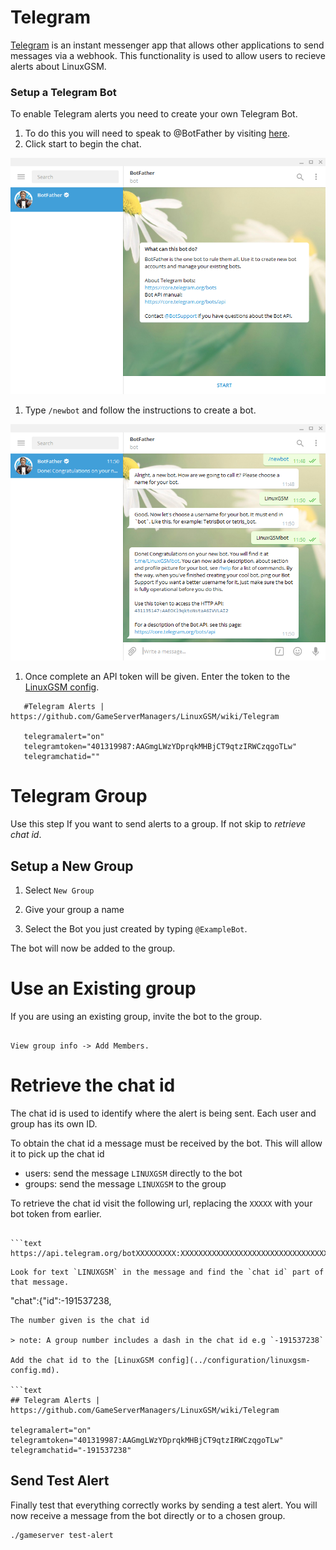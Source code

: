 # Telegram

[Telegram](https://telegram.org) is an instant messenger app  that allows other applications to send messages via a webhook.  This functionality is used to allow users to recieve alerts about LinuxGSM.

### Setup a Telegram Bot

To enable Telegram alerts you need to create your own Telegram Bot.

1. To do this you will need to speak to @BotFather by visiting [here](https://telegram.me/BotFather).
2. Click start to begin the chat.

![BotFather Chat](../.gitbook/assets/botfather_chat.png)

1. Type `/newbot` and follow the instructions to create a bot.

![new Bot](../.gitbook/assets/botfather_new_bot.png)

1. Once complete an API token will be given. Enter the token to the [LinuxGSM config](../configuration/linuxgsm-config.md).

```text
   #Telegram Alerts | https://github.com/GameServerManagers/LinuxGSM/wiki/Telegram

   telegramalert="on"
   telegramtoken="401319987:AAGmgLWzYDprqkMHBjCT9qtzIRWCzqgoTLw"
   telegramchatid=""

```
# Telegram Group
Use this step If you want to send alerts to a group. If not skip to _retrieve chat id_.

## Setup a New Group
1. Select `New Group`

2. Give your group a name

3. Select the Bot you just created by typing `@ExampleBot`.

The bot will now be added to the group.

# Use an Existing group

If you are using an existing group, invite the bot to the group.
```

View group info -> Add Members.

```

# Retrieve the chat id

The chat id is used to identify where the alert is being sent. Each user and group has its own ID.

To obtain the chat id a message must be received by the bot. This will allow it to pick up the chat id
* users: send the message `LINUXGSM` directly to the bot
* groups: send the message `LINUXGSM` to the group

To retrieve the chat id visit the following url, replacing the `XXXXX` with your bot token from earlier.
```

```text
https://api.telegram.org/botXXXXXXXXX:XXXXXXXXXXXXXXXXXXXXXXXXXXXXXXXXXXXX/getUpdates
```

```
Look for text `LINUXGSM` in the message and find the `chat id` part of that message.
```

"chat":{"id":-191537238,

```
The number given is the chat id

> note: A group number includes a dash in the chat id e.g `-191537238`

Add the chat id to the [LinuxGSM config](../configuration/linuxgsm-config.md).

```text
## Telegram Alerts | https://github.com/GameServerManagers/LinuxGSM/wiki/Telegram

telegramalert="on"
telegramtoken="401319987:AAGmgLWzYDprqkMHBjCT9qtzIRWCzqgoTLw"
telegramchatid="-191537238"
```

## Send Test Alert

Finally test that everything correctly works by sending a test alert. You will now receive a message from the bot directly or to a chosen group.

```text
./gameserver test-alert

```
